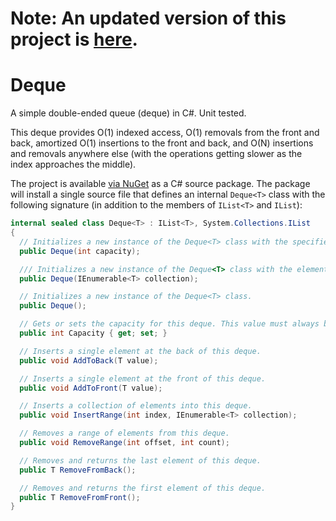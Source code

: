 # Note: An updated version of this project is [here](https://github.com/StephenCleary/Deque).

# Deque

A simple double-ended queue (deque) in C#. Unit tested.

This deque provides O(1) indexed access, O(1) removals from the front and back, amortized O(1) insertions to the front and back, and O(N) insertions and removals anywhere else (with the operations getting slower as the index approaches the middle).

The project is available [via NuGet](http://nuget.org/packages/Nito.Deque) as a C# source package. The package will install a single source file that defines an internal `Deque<T>` class with the following signature (in addition to the members of `IList<T>` and `IList`):

````C#
internal sealed class Deque<T> : IList<T>, System.Collections.IList
{
  // Initializes a new instance of the Deque<T> class with the specified capacity.
  public Deque(int capacity);

  /// Initializes a new instance of the Deque<T> class with the elements from the specified collection.
  public Deque(IEnumerable<T> collection);

  // Initializes a new instance of the Deque<T> class.
  public Deque();

  // Gets or sets the capacity for this deque. This value must always be greater than zero, and this property cannot be set to a value less than Count.
  public int Capacity { get; set; }

  // Inserts a single element at the back of this deque.
  public void AddToBack(T value);

  // Inserts a single element at the front of this deque.
  public void AddToFront(T value);

  // Inserts a collection of elements into this deque.
  public void InsertRange(int index, IEnumerable<T> collection);

  // Removes a range of elements from this deque.
  public void RemoveRange(int offset, int count);

  // Removes and returns the last element of this deque.
  public T RemoveFromBack();

  // Removes and returns the first element of this deque.
  public T RemoveFromFront();
}
````
